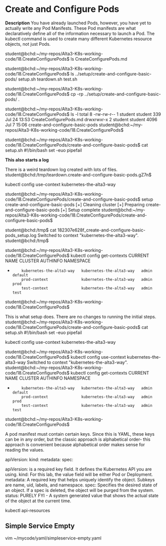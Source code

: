 # Create and Configure Pods

**Description**
You have already launched Pods, however, you have yet to actually write any Pod Manifests. 
These Pod manifests are what declaratively define all of the information necessary 
to launch a Pod. The kubectl command is used to create many different 
Kubernetes resource objects, not just Pods.




student@bchd:~/my-repos/Alta3-K8s-working-code/18.CreateConfigurePods$ ls
CreateConfigurePods.md

student@bchd:~/my-repos/Alta3-K8s-working-code/18.CreateConfigurePods$ ls ../setup/create-and-configure-basic-pods/
setup.sh  teardown.sh  test.sh

student@bchd:~/my-repos/Alta3-K8s-working-code/18.CreateConfigurePods$ cp -rp  ../setup/create-and-configure-basic-pods/ .

student@bchd:~/my-repos/Alta3-K8s-working-code/18.CreateConfigurePods$ ls -l
total 8
-rw-rw-r-- 1 student student  339 Jul 24 13:53 CreateConfigurePods.md
drwxrwxr-x 2 student student 4096 Jul  7 15:06 create-and-configure-basic-pods
student@bchd:~/my-repos/Alta3-K8s-working-code/18.CreateConfigurePods$ 

student@bchd:~/my-repos/Alta3-K8s-working-code/18.CreateConfigurePods/create-and-configure-basic-pods$ cat setup.sh 
#!/bin/bash
set -euo pipefail

**This also starts a log**

There is a weird teardown log created with lots of files.
student@bchd:/tmp/teardown.create-and-configure-basic-pods.gZ7n$


kubectl config use-context kubernetes-the-alta3-way

student@bchd:~/my-repos/Alta3-K8s-working-code/18.CreateConfigurePods/create-and-configure-basic-pods$ setup create-and-configure-basic-pods
[+] Cleaning cluster
[+] Preparing create-and-configure-basic-pods
[+] Setup complete
student@bchd:~/my-repos/Alta3-K8s-working-code/18.CreateConfigurePods/create-and-configure-basic-pods$ 


student@bchd:/tmp$ cat 182307e628f_create-and-configure-basic-pods_setup.log
Switched to context "kubernetes-the-alta3-way".
student@bchd:/tmp$ 

student@bchd:~/my-repos/Alta3-K8s-working-code/18.CreateConfigurePods$ kubectl config get-contexts
CURRENT   NAME                       CLUSTER                    AUTHINFO   NAMESPACE
*         kubernetes-the-alta3-way   kubernetes-the-alta3-way   admin      default
          prod-context               kubernetes-the-alta3-way   admin      prod
          test-context               kubernetes-the-alta3-way   admin      test
student@bchd:~/my-repos/Alta3-K8s-working-code/18.CreateConfigurePods$ 

This is what setup does.  There are no changes to running the initial steps.
student@bchd:~/my-repos/Alta3-K8s-working-code/18.CreateConfigurePods/create-and-configure-basic-pods$ cat setup.sh 
#!/bin/bash
set -euo pipefail

kubectl config use-context kubernetes-the-alta3-way


student@bchd:~/my-repos/Alta3-K8s-working-code/18.CreateConfigurePods$ kubectl config use-context kubernetes-the-alta3-way
Switched to context "kubernetes-the-alta3-way".
student@bchd:~/my-repos/Alta3-K8s-working-code/18.CreateConfigurePods$ kubectl config get-contexts
CURRENT   NAME                       CLUSTER                    AUTHINFO   NAMESPACE
*         kubernetes-the-alta3-way   kubernetes-the-alta3-way   admin      default
          prod-context               kubernetes-the-alta3-way   admin      prod
          test-context               kubernetes-the-alta3-way   admin      test
student@bchd:~/my-repos/Alta3-K8s-working-code/18.CreateConfigurePods$ 

A pod manifest must contain certain keys. Since this is YAML, these keys can be in any order, but the classic approach is alphabetical order- this approach is convenient because alphabetical order makes sense for reading the values.

apiVersion:
kind:
metadata:
spec:

apiVersion: is a required key field. It defines the Kubernetes API you are using.
kind: For this lab, the value field will be either Pod or Deployment.
metadata: A required key that helps uniquely identify the object. Subkeys are name, uid, labels, and namespace.
spec: Specifies the desired state of an object. If a spec is deleted, the object will be purged from the system.
status: PURELY FYI - A system generated value that shows the actual state of the object at the current time.

kubectl api-resources

## Simple Service Empty

vim ~/mycode/yaml/simpleservice-empty.yaml


